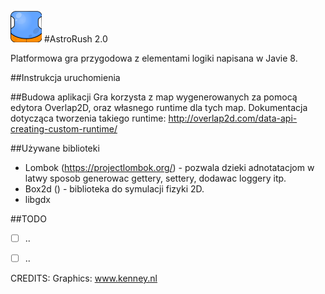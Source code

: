![ikona](https://github.com/klolo/AstroRush/blob/master/game%2Fsrc%2Fmain%2Fresources%2Fassets%2Fico.png "")
#AstroRush 2.0

Platformowa gra przygodowa z elementami logiki napisana w Javie 8.

##Instrukcja uruchomienia



##Budowa aplikacji
Gra korzysta z map wygenerowanych za pomocą edytora Overlap2D,
oraz własnego runtime dla tych map. Dokumentacja dotycząca tworzenia takiego
runtime: http://overlap2d.com/data-api-creating-custom-runtime/



##Używane biblioteki
- Lombok (https://projectlombok.org/) - pozwala dzieki adnotatacjom w latwy sposob generowac gettery, settery, dodawac loggery itp.
- Box2d () - biblioteka do symulacji fizyki 2D.
- libgdx


##TODO
-[ ] ..
-[ ] ..


CREDITS:
Graphics: www.kenney.nl